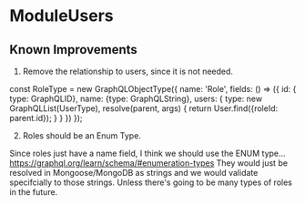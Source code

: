 # ModuleUsers


## Known Improvements

1. Remove the relationship to users, since it is not needed.

const RoleType = new GraphQLObjectType({
  name: 'Role',
  fields: () => ({
    id: { type: GraphQLID},
    name: {type: GraphQLString},
    users: {
      type: new GraphQLList(UserType),
      resolve(parent, args) {
        return User.find({roleId: parent.id});
      }
    }
  })
});

2. Roles should be an Enum Type.

Since roles just have a name field, I think we should use the ENUM type... https://graphql.org/learn/schema/#enumeration-types
They would just be resolved in Mongoose/MongoDB as strings and we would validate specifcially to those strings.
Unless there's going to be many types of roles in the future.
